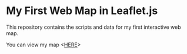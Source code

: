 # My First Web Map in Leaflet.js

This repository contains the scripts and data for my first interactive web map.

You can view my map <[HERE](http://tmwtom.github.io/repository)>
